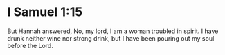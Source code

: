 # I Samuel 1:15

But Hannah answered, No, my lord, I am a woman troubled in spirit. I have drunk neither wine nor strong drink, but I have been pouring out my soul before the Lord.
